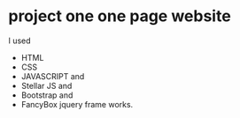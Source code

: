 # project one one page website

I used
* HTML
* CSS
* JAVASCRIPT and
* Stellar JS and
* Bootstrap and
* FancyBox jquery frame works.

